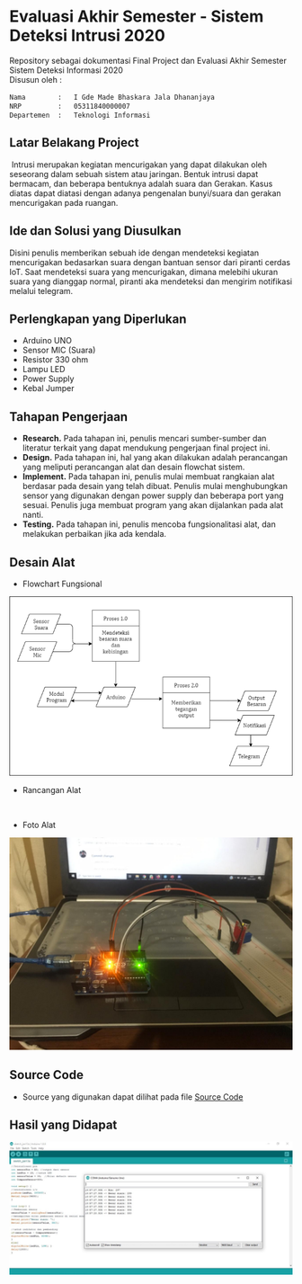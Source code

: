 # Evaluasi Akhir Semester - Sistem Deteksi Intrusi 2020
Repository sebagai dokumentasi Final Project dan Evaluasi Akhir Semester Sistem Deteksi Informasi 2020 \
Disusun oleh : 
```
Nama        :   I Gde Made Bhaskara Jala Dhananjaya 
NRP         :   05311840000007 
Departemen  :   Teknologi Informasi
```

## Latar Belakang Project
![]()
Intrusi merupakan kegiatan mencurigakan yang dapat dilakukan oleh seseorang dalam sebuah sistem atau jaringan. Bentuk intrusi dapat bermacam, dan beberapa bentuknya adalah suara dan Gerakan. Kasus diatas dapat diatasi dengan adanya pengenalan bunyi/suara dan gerakan mencurigakan pada ruangan.

## Ide dan Solusi yang Diusulkan
Disini penulis memberikan sebuah ide dengan mendeteksi kegiatan mencurigakan bedasarkan suara dengan bantuan sensor dari piranti cerdas IoT. Saat mendeteksi suara yang mencurigakan, dimana melebihi ukuran suara yang dianggap normal, piranti aka mendeteksi dan mengirim notifikasi melalui telegram.

## Perlengkapan yang Diperlukan
- Arduino UNO
- Sensor MIC (Suara)
- Resistor 330 ohm
- Lampu LED
- Power Supply
- Kebal Jumper

## Tahapan Pengerjaan
- **Research.** Pada tahapan ini, penulis mencari sumber-sumber dan literatur terkait yang dapat mendukung pengerjaan final project ini.
- **Design.** Pada tahapan ini, hal yang akan dilakukan adalah perancangan yang meliputi perancangan alat dan desain flowchat sistem.
- **Implement.** Pada tahapan ini, penulis mulai membuat rangkaian alat berdasar pada desain yang telah dibuat. Penulis mulai menghubungkan sensor yang digunakan dengan power supply dan beberapa port yang sesuai. Penulis juga membuat program yang akan dijalankan pada alat nanti.
- **Testing.** Pada tahapan ini, penulis mencoba fungsionalitasi alat, dan melakukan perbaikan jika ada kendala.

## Desain Alat
- Flowchart Fungsional

![](https://github.com/Bhaskaraa/FP_IDS_Made-Bhaskara_05311840000007/blob/main/IDS/Data%20Flow.png)

- Rancangan Alat

![]()

- Foto Alat

![](https://github.com/Bhaskaraa/FP_IDS_Made-Bhaskara_05311840000007/blob/main/IDS/Alat.jpeg)

## Source Code
- Source yang digunakan dapat dilihat pada file [Source Code]()

## Hasil yang Didapat

![](https://github.com/Bhaskaraa/FP_IDS_Made-Bhaskara_05311840000007/blob/main/IDS/Hasil.jpeg)
